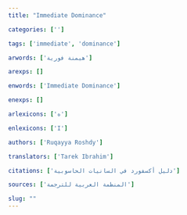 ```yaml
---
title: "Immediate Dominance"

categories: ['']

tags: ['immediate', 'dominance']

arwords: ['هيمنة فورية']

arexps: []

enwords: ['Immediate Dominance']

enexps: []

arlexicons: ['ه']

enlexicons: ['I']

authors: ['Ruqayya Roshdy']

translators: ['Tarek Ibrahim']

citations: ['دليل أكسفورد في السانيات الحاسوبية']

sources: ['المنظمة العربية للترجمة']

slug: ""
---
```

